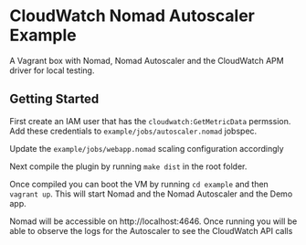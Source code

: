 # CloudWatch Nomad Autoscaler Example

A Vagrant box with Nomad, Nomad Autoscaler and the CloudWatch APM driver for local testing.

## Getting Started

First create an IAM user that has the `cloudwatch:GetMetricData` permssion. Add these credentials to `example/jobs/autoscaler.nomad` jobspec.

Update the `example/jobs/webapp.nomad` scaling configuration accordingly

Next compile the plugin by running `make dist` in the root folder.

Once compiled you can boot the VM by running `cd example` and then `vagrant up`. This will start Nomad and the Nomad Autoscaler and the Demo app.

Nomad will be accessible on http://localhost:4646. Once running you will be able to observe the logs for the Autoscaler to see the CloudWatch API calls
